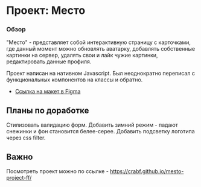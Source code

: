# Проект: Место

### Обзор

"Место" - представляет собой интерактивную страницу с карточками, где данный момент можно обновлять аватарку, добавлять собственные картинки на сервер, удалять свои и лайк чужие картинки, редактировать данные профиля.

Проект написан на нативном Javascript. Был неоднократно переписал с функциональных компонентов на классы и обратно.

* [Ссылка на макет в Figma](https://www.figma.com/file/2cn9N9jSkmxD84oJik7xL7/JavaScript.-Sprint-4?type=design&node-id=28212-2&t=eaYCCeVhTihzuZUT-0)

## Планы по доработке

Стилизовать валидацию форм.
Добавить зимний режим - падают снежинки и фон становится белее-серее.
Добавить подсветку логотипа через css filter.

## Важно
Посмотреть проект можно по ссылке - https://crabf.github.io/mesto-project-ff/
